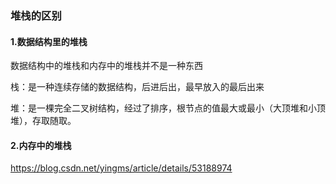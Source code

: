 ### 堆栈的区别

#### 1.数据结构里的堆栈

数据结构中的堆栈和内存中的堆栈并不是一种东西

栈：是一种连续存储的数据结构，后进后出，最早放入的最后出来

堆：是一棵完全二叉树结构，经过了排序，根节点的值最大或最小（大顶堆和小顶堆），存取随取。



#### 2.内存中的堆栈

https://blog.csdn.net/yingms/article/details/53188974

